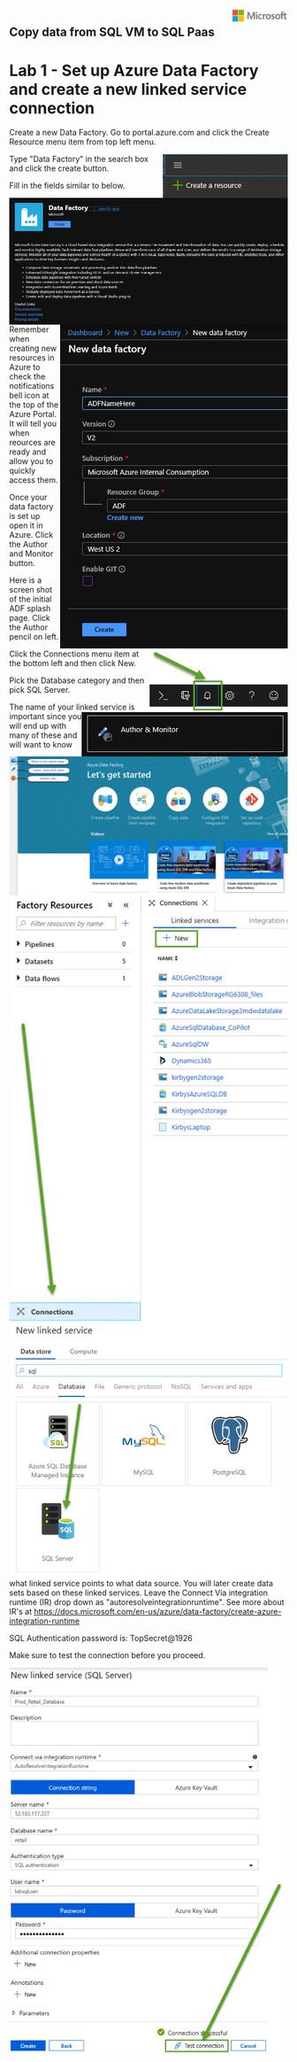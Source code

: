 <img style="float: right;" src="../../graphics/solutions-microsoft-logo-small.png">

## Copy data from SQL VM to SQL Paas
# Lab 1 - Set up Azure Data Factory and create a new linked service connection

Create a new Data Factory.  Go to portal.azure.com and click the Create Resource menu item from top left menu.

<img style="float: right;" src="../../graphics/createresource.png">

Type "Data Factory" in the search box and click the create button.

<img style="float: right;" src="../../graphics/DataFactory.png">

Fill in the fields similar to below.

<img style="float: right;" src="../../graphics/createadf.png">

Remember when creating new resources in Azure to check the notifications bell icon at the top of the Azure Portal. It will tell you when reources are ready and allow you to quickly access them. 

<img style="float: right;" src="../../graphics/notificationbell.png">

Once your data factory is set up open it in Azure. Click the Author and Monitor button.

<img style="float: right;" src="../../graphics/adfauthor.png">

Here is a screen shot of the initial ADF splash page. Click the Author pencil on left.

<img style="float: right;" src="../../graphics/adfsplash.png">

Click the Connections menu item at the bottom left and then click New.

<img style="float: right;" src="../../graphics/adfconnections.png">

Pick the Database category and then pick SQL Server.

<img style="float: right;" src="../../graphics/adflinkedservicesql.png">

The name of your linked service is important since you will end up with many of these and will want to know what linked service points to what data source.
You will later create data sets based on these linked services. 
Leave the Connect Via integration runtime (IR) drop down as "autoresolveintegrationruntime".  See more about IR's at https://docs.microsoft.com/en-us/azure/data-factory/create-azure-integration-runtime

SQL Authentication password is: TopSecret@1926

Make sure to test the connection before you proceed.


<img style="float: right;" src="../../graphics/adfsqllinkedservice.png">

